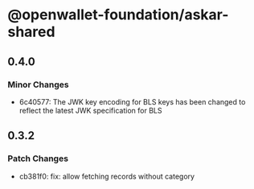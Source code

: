# @openwallet-foundation/askar-shared

## 0.4.0

### Minor Changes

- 6c40577: The JWK key encoding for BLS keys has been changed to reflect the latest JWK specification for BLS

## 0.3.2

### Patch Changes

- cb381f0: fix: allow fetching records without category
